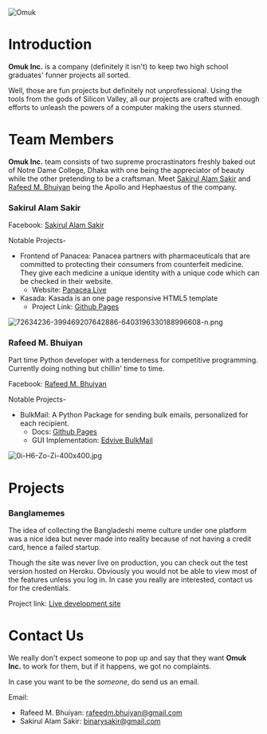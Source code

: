 ![Omuk](https://i.postimg.cc/5jWMNwHG/Untitled-1.jpg)

# Introduction

**Omuk Inc.** is a company (definitely it isn't) to keep two high school graduates' funner projects all sorted.

Well, those are fun projects but definitely not unprofessional. Using the tools from the gods of Silicon Valley, all our projects are crafted with enough efforts to unleash the powers of a computer making the users stunned.



# Team Members

**Omuk Inc.** team consists of two supreme procrastinators freshly baked out of Notre Dame College, Dhaka with one being the appreciator of beauty while the other pretending to be a craftsman. Meet [Sakirul Alam Sakir](https://github.com/BinarySakir) and [Rafeed M. Bhuiyan](https://github.com/roughweed) being the Apollo and Hephaestus of the company.

### Sakirul Alam Sakir

<!-- Add yours here -->

Facebook: [Sakirul Alam Sakir](https://www.facebook.com/100007392933403/)

Notable Projects-

* Frontend of Panacea: Panacea partners with pharmaceuticals that are committed to protecting their consumers from counterfeit medicine. They give each medicine a unique identity with a unique code which can be checked in their website.
  * Website: [Panacea Live](https://panacea.live/)
* Kasada: Kasada is an one page responsive HTML5 template
  * Project Link: [Github Pages](https://binarysakir.github.io/kasada/)

![72634236-399469207642886-6403196330188996608-n.png](https://i.postimg.cc/ZYGBXnYv/72634236-399469207642886-6403196330188996608-n.png)

### Rafeed M. Bhuiyan

Part time Python developer with a tenderness for competitive programming. Currently doing nothing but chillin' time to time.

Facebook: [Rafeed M. Bhuiyan](https://facebook.com/rafeedm.bhuiyan)

Notable Projects-

* BulkMail: A Python Package for sending bulk emails, personalized for each recipient.
  * Docs: [Github Pages](https://roughweed.github.io/csv-bulk-email/)
  * GUI Implementation: [Edvive BulkMail](https://edvive.github.io/Bulk-Email-GUI/)

![0i-H6-Zo-Zi-400x400.jpg](https://i.postimg.cc/TYjwScHB/0i-H6-Zo-Zi-400x400.jpg)

# Projects

### Banglamemes

The idea of collecting the Bangladeshi meme culture under one platform was a nice idea but never made into reality because of not having a credit card, hence a failed startup.

Though the site was never live on production, you can check out the test version hosted on Heroku. Obviously you would not be able to view most of the features unless you log in.
In case you really are interested, contact us for the credentials.

Project link: [Live development site](http://banglamemes.herokuapp.com/)



# Contact Us

We really don't expect someone to pop up and say that they want **Omuk Inc.** to work for them, but if it happens, we got no complaints.

In case you want to be the *someone*, do send us an email.

Email:

* Rafeed M. Bhuiyan: [rafeedm.bhuiyan@gmail.com](mailto:rafeedm.bhuiyan@gmail.com)
* Sakirul Alam Sakir: [binarysakir@gmail.com](mailto:binarysakir@gmail.com)